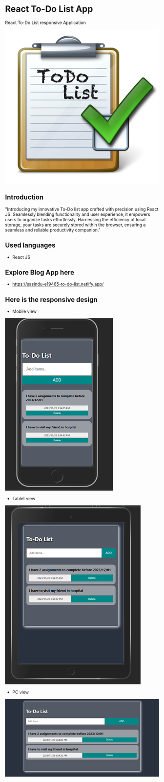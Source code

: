 # React To-Do List App
React To-Do List responsive Application

![](https://github.com/e19465/React-JS-to-do-list/blob/main/src/assests/todo.png)

## Introduction

"Introducing my innovative To-Do list app crafted with precision using React JS. Seamlessly blending functionality and user experience, it empowers users to organize tasks effortlessly. Harnessing the efficiency of local storage, your tasks are securely stored within the browser, ensuring a seamless and reliable productivity companion."

## Used languages
- React JS

  
## Explore Blog App here
-  https://sasindu-e19465-to-do-list.netlify.app/



## Here is the responsive design

- Mobile view


![](https://github.com/e19465/React-JS-to-do-list/blob/main/src/assests/mobile.PNG)
- Tablet view


![](https://github.com/e19465/React-JS-to-do-list/blob/main/src/assests/tab.PNG)
- PC view


![](https://github.com/e19465/React-JS-to-do-list/blob/main/src/assests/pc.PNG)

